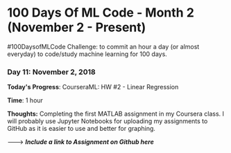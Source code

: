 # 100 Days Of ML Code - Month 2 (November 2 - Present)
 #100DaysofMLCode Challenge: to commit an hour a day (or almost everyday) to code/study machine learning for 100 days.

### Day 11: November 2, 2018

**Today's Progress**: CourseraML: HW #2 - Linear Regression

**Time**: 1 hour

**Thoughts:** Completing the first MATLAB assignment in my Coursera class. I will probably use Jupyter Notebooks for uploading my assignments to GitHub as it is easier to use and better for graphing.

---> ***Include a link to Assignment on Github here***
<!-- **Link to Project**: [ ](https://github.com/carlymichele) -->
